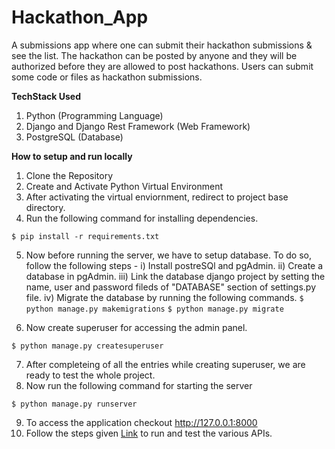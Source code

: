 # Hackathon_App

A submissions app where one can submit their hackathon submissions & see the list. 
The hackathon can be posted by anyone and they will be authorized before they are allowed to post hackathons. Users can submit some code or files as hackathon submissions. 


**TechStack Used**
1. Python (Programming Language)
2. Django and Django Rest Framework (Web Framework)
3. PostgreSQL (Database)

**How to setup and run locally**

1. Clone the Repository
2. Create and Activate Python Virtual Environment
3. After activating the virtual enviornment, redirect to project base directory.
4. Run the following command for installing dependencies. 
  ```
  $ pip install -r requirements.txt
  ```
5. Now before running the server, we have to setup database. To do so, follow the following steps -
      i) Install postreSQl and pgAdmin.
      ii) Create a database in pgAdmin.
      iii) Link the database django project by setting the name, user and password fileds of "DATABASE" section of settings.py file.
      iv) Migrate the database by running the following commands.
          ```
          $ python manage.py makemigrations
          ```
          ```
          $ python manage.py migrate
          ```

6. Now create superuser for accessing the admin panel.
  ```
  $ python manage.py createsuperuser
  ```
7. After completeing of all the entries while creating superuser, we are ready to test the whole project.
8. Now run the following command for starting the server
  ```
  $ python manage.py runserver
  ```
9. To access the application checkout http://127.0.0.1:8000
10. Follow the steps given [Link]([https://mypadhai.herokuapp.com/](https://docs.google.com/document/d/10BV1MMT7DcFWb5PdTFSJyLFMsaQ2oHKooI9fMDN1CkM/edit?usp=sharing)) to run and test the various APIs.

